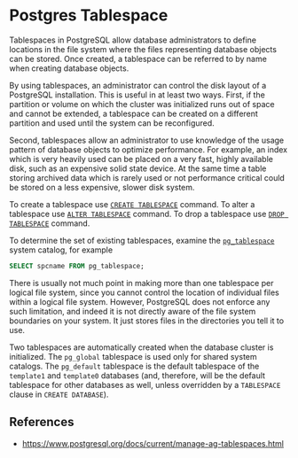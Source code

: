 # Postgres Tablespace

Tablespaces in PostgreSQL allow database administrators to define locations in the file system where the files representing database objects can be stored. Once created, a tablespace can be referred to by name when creating database objects.

By using tablespaces, an administrator can control the disk layout of a PostgreSQL installation. This is useful in at least two ways. First, if the partition or volume on which the cluster was initialized runs out of space and cannot be extended, a tablespace can be created on a different partition and used until the system can be reconfigured.

Second, tablespaces allow an administrator to use knowledge of the usage pattern of database objects to optimize performance. For example, an index which is very heavily used can be placed on a very fast, highly available disk, such as an expensive solid state device. At the same time a table storing archived data which is rarely used or not performance critical could be stored on a less expensive, slower disk system.

To create a tablespace use [`CREATE TABLESPACE`](postgres/commands/create-tablespace) command.
To alter a tablespace use [`ALTER TABLESPACE`](postgres/commands/alter-tablespace) command.
To drop a tablespace use [`DROP TABLESPACE`](postgres/commands/drop-tablespace) command.

To determine the set of existing tablespaces, examine the [`pg_tablespace`](https://www.postgresql.org/docs/current/catalog-pg-tablespace.html "51.56. pg_tablespace") system catalog, for example

```sql
SELECT spcname FROM pg_tablespace;
```

There is usually not much point in making more than one tablespace per logical file system, since you cannot control the location of individual files within a logical file system. However, PostgreSQL does not enforce any such limitation, and indeed it is not directly aware of the file system boundaries on your system. It just stores files in the directories you tell it to use.

Two tablespaces are automatically created when the database cluster is initialized. The `pg_global` tablespace is used only for shared system catalogs. The `pg_default` tablespace is the default tablespace of the `template1` and `template0` databases (and, therefore, will be the default tablespace for other databases as well, unless overridden by a `TABLESPACE` clause in `CREATE DATABASE`).

## References

- https://www.postgresql.org/docs/current/manage-ag-tablespaces.html
